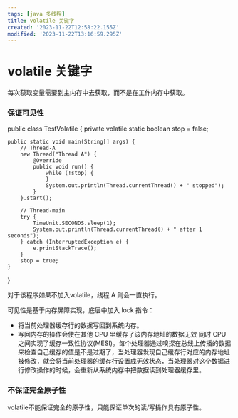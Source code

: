 ```yaml
---
tags: [java 多线程]
title: volatile 关键字
created: '2023-11-22T12:58:22.155Z'
modified: '2023-11-22T13:16:59.295Z'
---
```


# volatile 关键字
每次获取变量需要到主内存中去获取，而不是在工作内存中获取。



### 保证可见性
public class TestVolatile {
    private volatile static boolean stop = false;

    public static void main(String[] args) {
        // Thread-A
        new Thread("Thread A") {
            @Override
            public void run() {
                while (!stop) {
                }
                System.out.println(Thread.currentThread() + " stopped");
            }
        }.start();
    
        // Thread-main
        try {
            TimeUnit.SECONDS.sleep(1);
            System.out.println(Thread.currentThread() + " after 1 seconds");
        } catch (InterruptedException e) {
            e.printStackTrace();
        }
        stop = true;
    }
}

对于该程序如果不加入volatile，线程 A 则会一直执行。

可见性是基于内存屏障实现，底层中加入 lock 指令：
- 将当前处理器缓存行的数据写回到系统内存。
- 写回内存的操作会使在其他 CPU 里缓存了该内存地址的数据无效
同时 CPU 之间实现了缓存一致性协议(MESI)。每个处理器通过嗅探在总线上传播的数据来检查自己缓存的值是不是过期了，当处理器发现自己缓存行对应的内存地址被修改，就会将当前处理器的缓存行设置成无效状态，当处理器对这个数据进行修改操作的时候，会重新从系统内存中把数据读到处理器缓存里。


### 不保证完全原子性
volatile不能保证完全的原子性，只能保证单次的读/写操作具有原子性。
